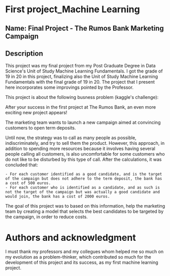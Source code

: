 # First project_Machine Learning

## Name: Final Project - The Rumos Bank Marketing Campaign

## Description

This project was my final project from my Post Graduate Degree in Data Science's Unit of Study Machine Learning Fundamentals. I got the grade of 19 in 20 in this project, finalizing also the Unit of Study Machine Learning Fundamentals with the final grade of 19 in 20. The project that I present here incorporates some improvings pointed by the Professor. 

This project is about the following busness problem (kaggle's challenge):

After your success in the first project at The Rumos Bank, an even more exciting new project appears!

The marketing team wants to launch a new campaign aimed at convincing customers to open term deposits.

Until now, the strategy was to call as many people as possible, indiscriminately, and try to sell them the product. However, this approach, in addition to spending more resources because it involves having several people calling all customers, is also uncomfortable for some customers who do not like to be disturbed by this type of call. After the calculations, it was concluded that:

    - For each customer identified as a good candidate, and is the target of the campaign but does not adhere to the term deposit, the bank has a cost of 500 euros.
    - For each customer who is identified as a candidate, and as such is not the target of the campaign but was actually a good candidate and would join, the bank has a cost of 2000 euros.

The goal of this project was to based on this information, help the marketing team by creating a model that selects the best candidates to be targeted by the campaign, in order to reduce costs. 


# Authors and acknowledgment
I must thank my professors and my collegues whom helped me so much on my evolution as a problem-thinker, which contributed so much for the development of this project and its success, as my first machine learning project. 